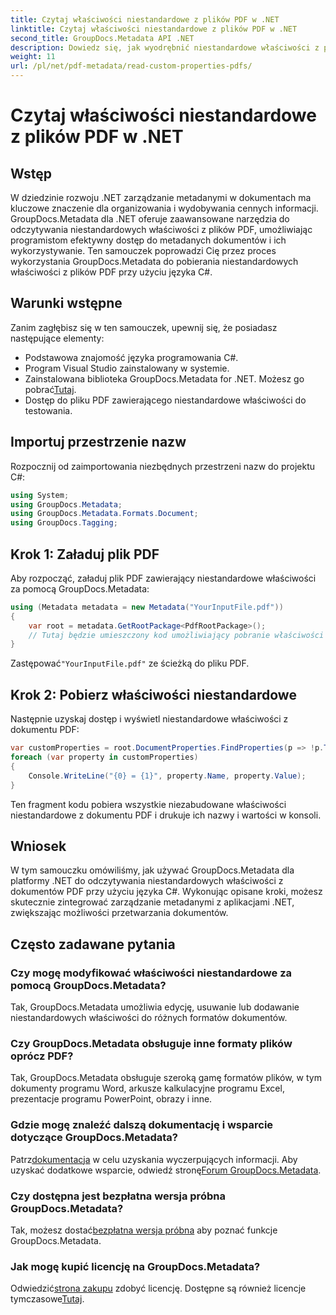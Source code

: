 ```yaml
---
title: Czytaj właściwości niestandardowe z plików PDF w .NET
linktitle: Czytaj właściwości niestandardowe z plików PDF w .NET
second_title: GroupDocs.Metadata API .NET
description: Dowiedz się, jak wyodrębnić niestandardowe właściwości z plików PDF przy użyciu GroupDocs.Metadata dla .NET. Zanurz się w zarządzaniu metadanymi dokumentów za pomocą języka C#.
weight: 11
url: /pl/net/pdf-metadata/read-custom-properties-pdfs/
---
```


# Czytaj właściwości niestandardowe z plików PDF w .NET

## Wstęp
W dziedzinie rozwoju .NET zarządzanie metadanymi w dokumentach ma kluczowe znaczenie dla organizowania i wydobywania cennych informacji. GroupDocs.Metadata dla .NET oferuje zaawansowane narzędzia do odczytywania niestandardowych właściwości z plików PDF, umożliwiając programistom efektywny dostęp do metadanych dokumentów i ich wykorzystywanie. Ten samouczek poprowadzi Cię przez proces wykorzystania GroupDocs.Metadata do pobierania niestandardowych właściwości z plików PDF przy użyciu języka C#.
## Warunki wstępne
Zanim zagłębisz się w ten samouczek, upewnij się, że posiadasz następujące elementy:
- Podstawowa znajomość języka programowania C#.
- Program Visual Studio zainstalowany w systemie.
- Zainstalowana biblioteka GroupDocs.Metadata for .NET. Możesz go pobrać[Tutaj](https://releases.groupdocs.com/metadata/net/).
- Dostęp do pliku PDF zawierającego niestandardowe właściwości do testowania.

## Importuj przestrzenie nazw
Rozpocznij od zaimportowania niezbędnych przestrzeni nazw do projektu C#:
```csharp
using System;
using GroupDocs.Metadata;
using GroupDocs.Metadata.Formats.Document;
using GroupDocs.Tagging;
```
## Krok 1: Załaduj plik PDF
Aby rozpocząć, załaduj plik PDF zawierający niestandardowe właściwości za pomocą GroupDocs.Metadata:
```csharp
using (Metadata metadata = new Metadata("YourInputFile.pdf"))
{
    var root = metadata.GetRootPackage<PdfRootPackage>();
    // Tutaj będzie umieszczony kod umożliwiający pobranie właściwości niestandardowych.
}
```
 Zastępować`"YourInputFile.pdf"` ze ścieżką do pliku PDF.
## Krok 2: Pobierz właściwości niestandardowe
Następnie uzyskaj dostęp i wyświetl niestandardowe właściwości z dokumentu PDF:
```csharp
var customProperties = root.DocumentProperties.FindProperties(p => !p.Tags.Contains(Tags.Document.BuiltIn));
foreach (var property in customProperties)
{
    Console.WriteLine("{0} = {1}", property.Name, property.Value);
}
```
Ten fragment kodu pobiera wszystkie niezabudowane właściwości niestandardowe z dokumentu PDF i drukuje ich nazwy i wartości w konsoli.

## Wniosek
W tym samouczku omówiliśmy, jak używać GroupDocs.Metadata dla platformy .NET do odczytywania niestandardowych właściwości z dokumentów PDF przy użyciu języka C#. Wykonując opisane kroki, możesz skutecznie zintegrować zarządzanie metadanymi z aplikacjami .NET, zwiększając możliwości przetwarzania dokumentów.

## Często zadawane pytania
### Czy mogę modyfikować właściwości niestandardowe za pomocą GroupDocs.Metadata?
Tak, GroupDocs.Metadata umożliwia edycję, usuwanie lub dodawanie niestandardowych właściwości do różnych formatów dokumentów.
### Czy GroupDocs.Metadata obsługuje inne formaty plików oprócz PDF?
Tak, GroupDocs.Metadata obsługuje szeroką gamę formatów plików, w tym dokumenty programu Word, arkusze kalkulacyjne programu Excel, prezentacje programu PowerPoint, obrazy i inne.
### Gdzie mogę znaleźć dalszą dokumentację i wsparcie dotyczące GroupDocs.Metadata?
 Patrz[dokumentacja](https://tutorials.groupdocs.com/metadata/net/) w celu uzyskania wyczerpujących informacji. Aby uzyskać dodatkowe wsparcie, odwiedź stronę[Forum GroupDocs.Metadata](https://forum.groupdocs.com/c/metadata/14).
### Czy dostępna jest bezpłatna wersja próbna GroupDocs.Metadata?
 Tak, możesz dostać[bezpłatna wersja próbna](https://releases.groupdocs.com/) aby poznać funkcje GroupDocs.Metadata.
### Jak mogę kupić licencję na GroupDocs.Metadata?
 Odwiedzić[strona zakupu](https://purchase.groupdocs.com/buy) zdobyć licencję. Dostępne są również licencje tymczasowe[Tutaj](https://purchase.groupdocs.com/temporary-license/).
